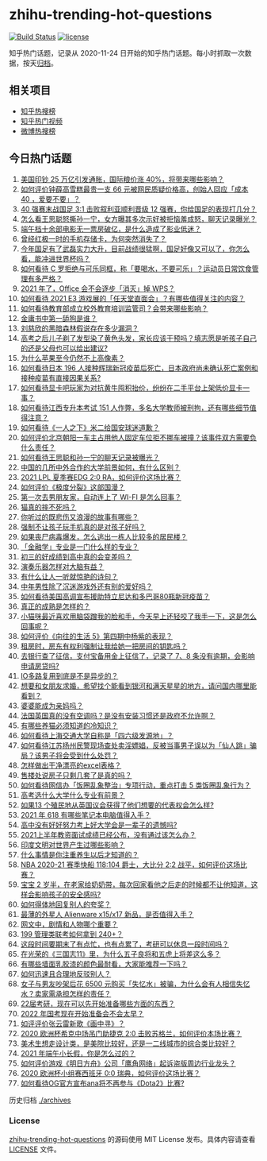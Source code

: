 # zhihu-trending-hot-questions

[![Build Status](https://github.com/justjavac/zhihu-trending-hot-questions/workflows/ci/badge.svg?branch=master)](https://github.com/justjavac/zhihu-trending-hot-questions/actions)
[![license](https://img.shields.io/github/license/justjavac/zhihu-trending-hot-questions)](https://github.com/justjavac/zhihu-trending-hot-questions/blob/master/LICENSE)

知乎热门话题，记录从 2020-11-24 日开始的知乎热门话题。每小时抓取一次数据，按天[归档](./archives)。

## 相关项目

- [知乎热搜榜](https://github.com/justjavac/zhihu-trending-top-search)
- [知乎热门视频](https://github.com/justjavac/zhihu-trending-hot-video)
- [微博热搜榜](https://github.com/justjavac/weibo-trending-hot-search)

## 今日热门话题

<!-- BEGIN -->
<!-- 最后更新时间 Wed Jun 16 2021 05:01:09 GMT+0800 (China Standard Time) -->

1. [美国印钞 25 万亿引发通胀，国际粮价涨 40%，将带来哪些影响？](https://www.zhihu.com/question/464253751)
2. [如何评价钟薛高雪糕最贵一支 66 元被网民质疑价格高，创始人回应「成本 40
   ，爱要不要」？](https://www.zhihu.com/question/465157262)
3. [40 强赛末战国足 3:1 击败叙利亚顺利晋级 12
   强赛，你给国足的表现打几分？](https://www.zhihu.com/question/465257701)
4. [怎么看王思聪怒撕孙一宁，女方曝其多次示好被拒恼羞成怒，聊天记录曝光？](https://www.zhihu.com/question/465193554)
5. [端午档十余部电影无一票房破亿，是什么造成了影业低迷？](https://www.zhihu.com/question/465092815)
6. [曾经红极一时的手机存储卡，为何突然消失了？](https://www.zhihu.com/question/379697777)
7. [今年国足有了武磊实力大升，目前战绩很猛啊，国足好像又可以了，你怎么看，能冲进世界杯吗？](https://www.zhihu.com/question/464598980)
8. [如何看待 C
   罗拒绝与可乐同框，称「要喝水，不要可乐」？运动员日常饮食管理有多严格？](https://www.zhihu.com/question/465112331)
9. [2021 年了，Office 会不会逐步「消灭」掉 WPS？](https://www.zhihu.com/question/460028327)
10. [如何看待 2021 E3
    游戏展的「任天堂直面会」？有哪些值得关注的内容？](https://www.zhihu.com/question/465215405)
11. [如何看待教育部成立校外教育培训监管司？会带来哪些影响？](https://www.zhihu.com/question/465193204)
12. [金庸书中第一舔狗是谁？](https://www.zhihu.com/question/464912057)
13. [刘慈欣的黑暗森林假说存在多少漏洞？](https://www.zhihu.com/question/451440009)
14. [高考之后儿子剃了发型染了黄色头发，家长应该干预吗？填志愿是听孩子自己的还是父母也可以给出建议?](https://www.zhihu.com/question/464569384)
15. [为什么苹果至今仍然不上高像素？](https://www.zhihu.com/question/464657256)
16. [如何看待日本 196
    人接种辉瑞新冠疫苗后死亡，日本政府尚未确认死亡案例和接种疫苗有直接因果关系?](https://www.zhihu.com/question/464426634)
17. [如何看待显卡吧玩家为对抗黄牛囤积抬价，纷纷在二手平台上架低价显卡一事？](https://www.zhihu.com/question/464735756)
18. [如何看待江西专升本考试 151
    人作弊，多名大学教师被刑拘，还有哪些细节值得注意？](https://www.zhihu.com/question/465076235)
19. [如何看待《一人之下》米二给国安球迷道歉？](https://www.zhihu.com/question/465110855)
20. [如何评价北京朝阳一车主占用他人固定车位拒不挪车被撞？该事件双方需要负什么责任？](https://www.zhihu.com/question/465097829)
21. [如何看待王思聪和孙一宁的聊天记录被曝光？](https://www.zhihu.com/question/465160470)
22. [中国的几所中外合作的大学前景如何，有什么区别？](https://www.zhihu.com/question/291415035)
23. [2021 LPL 夏季赛EDG 2:0 RA，如何评价这场比赛？](https://www.zhihu.com/question/464995096)
24. [如何评价《极度分裂》这部国漫？](https://www.zhihu.com/question/28082072)
25. [第一次去男朋友家，自动连上了 WI-FI 是怎么回事？](https://www.zhihu.com/question/464961722)
26. [猫真的摔不死吗？](https://www.zhihu.com/question/19978294)
27. [你听过的既悲伤又浪漫的故事有哪些？](https://www.zhihu.com/question/26437791)
28. [强制不让孩子玩手机真的是对孩子好吗？](https://www.zhihu.com/question/325178193)
29. [如果丧尸病毒爆发，怎么逃出一栋人比较多的居民楼？](https://www.zhihu.com/question/38408371)
30. [「金融学」专业是一门什么样的专业？](https://www.zhihu.com/question/324787450)
31. [初三的好成绩到高中真的会变差吗？](https://www.zhihu.com/question/464672740)
32. [演奏乐器怎样对大脑有益？](https://www.zhihu.com/question/266210634)
33. [有什么让人一听就惊艳的诗句？](https://www.zhihu.com/question/457061535)
34. [中年男性除了沉迷游戏外还有别的爱好吗？](https://www.zhihu.com/question/459226864)
35. [如何看待美国高调宣布援助特立尼达和多巴哥80瓶新冠疫苗？](https://www.zhihu.com/question/465072169)
36. [真正的成熟是怎样的？](https://www.zhihu.com/question/23055853)
37. [小猫咪最近喜欢用脑袋蹭我的脸和手，今天早上还轻咬了我手一下，这是怎么回事呢？](https://www.zhihu.com/question/464003051)
38. [如何评价《向往的生活 5》第四期中杨紫的表现？](https://www.zhihu.com/question/459467558)
39. [租房时，房东有权利强制让我给她一把房间的钥匙吗？](https://www.zhihu.com/question/462612155)
40. [去银行查了征信，支付宝备用金上征信了，记录了 7、8
    条没有逾期，会影响申请房贷吗?](https://www.zhihu.com/question/401757959)
41. [IO多路复用到底是不是异步的？](https://www.zhihu.com/question/59975081)
42. [想要和女朋友求婚，希望找个能看到银河和满天星星的地方，请问国内哪里能看到？](https://www.zhihu.com/question/453392696)
43. [婆婆能成为亲妈吗？](https://www.zhihu.com/question/317585068)
44. [法国英国真的没有空调吗？是没有安装习惯还是政府不允许啊？](https://www.zhihu.com/question/48716799)
45. [有哪些养猫必须知道的冷知识？](https://www.zhihu.com/question/428891310)
46. [如何看待上海交通大学自称是「四六级发源地」？](https://www.zhihu.com/question/464806294)
47. [如何看待江苏扬州民警现场查处卖淫嫖娼，反被当事男子误以为「仙人跳」骗局？该男子将会受到什么处罚？](https://www.zhihu.com/question/464879487)
48. [怎样做出干净漂亮的excel表格？](https://www.zhihu.com/question/21287244)
49. [售楼处说房子只剩几套了是真的吗？](https://www.zhihu.com/question/460961867)
50. [如何看待网信办「饭圈乱象整治」专项行动，重点打击 5
    类饭圈乱象行为？](https://www.zhihu.com/question/465112780)
51. [高考选什么大学什么专业有前景？](https://www.zhihu.com/question/440235164)
52. [如果13 个殖民地从英国议会获得了他们想要的代表权会怎么样?](https://www.zhihu.com/question/463566948)
53. [2021 年 618 有哪些笔记本电脑值得入手？](https://www.zhihu.com/question/457255317)
54. [高中没有好好努力考上好大学会是一辈子的遗憾吗?](https://www.zhihu.com/question/463210788)
55. [2021上半年教资面试成绩已经公布，没有通过该怎么办？](https://www.zhihu.com/question/465072042)
56. [印度文明对世界产生过哪些影响？](https://www.zhihu.com/question/462960421)
57. [什么事情是你注重养生以后才知道的？](https://www.zhihu.com/question/451372641)
58. [NBA 2020-21 赛季快船 118:104 爵士，大比分 2:2
    战平，如何评价这场比赛？](https://www.zhihu.com/question/465077497)
59. [宝宝 2
    岁半，在老家给奶奶带，每次回家看他之后走的时候都不让他知道，这样会影响孩子的安全感吗?](https://www.zhihu.com/question/464606733)
60. [如何得体地回复别人的夸奖？](https://www.zhihu.com/question/23758741)
61. [最薄的外星人 Alienware x15/x17
    新品，是否值得入手？](https://www.zhihu.com/question/462727712)
62. [网文中，剧情和人物哪个重要？](https://www.zhihu.com/question/464564870)
63. [199 管理类联考如何拿到 240+？](https://www.zhihu.com/question/61541247)
64. [这段时间要期末了有点忙，也有点累了，考研可以休息一段时间吗？](https://www.zhihu.com/question/464096874)
65. [在光荣的《三国志11》里，为什么五子良将和五虎上将差这么多？](https://www.zhihu.com/question/329658518)
66. [有哪些墙面乳胶漆的颜色最耐看，大家能推荐一下吗？](https://www.zhihu.com/question/266901539)
67. [如何迅速且合理地反驳别人？](https://www.zhihu.com/question/21995841)
68. [女子与男友吵架后花 6500
    元购买「失忆水」被骗，为什么会有人相信失忆水？卖家需承担怎样的责任？](https://www.zhihu.com/question/465082372)
69. [22届考研，现在可以先开始准备哪些方面的东西？](https://www.zhihu.com/question/364876645)
70. [2022 年国考现在开始准备会不会太早？](https://www.zhihu.com/question/444676802)
71. [如评评价张云雷新歌《画中寻》？](https://www.zhihu.com/question/465107627)
72. [2020 欧洲杯希克中场吊门助捷克 2:0
    击败苏格兰，如何评价本场比赛？](https://www.zhihu.com/question/464977163)
73. [美术生想走设计类，是美院比较好，还是一二线城市的综合类比较好？](https://www.zhihu.com/question/462891421)
74. [2021 年端午小长假，你是怎么过的？](https://www.zhihu.com/question/464547029)
75. [如何评价游戏《明日方舟》公司「鹰角网络」起诉盗版周边行业龙头？](https://www.zhihu.com/question/427884535)
76. [2020 欧洲杯小组赛西班牙 0:0 瑞典，如何评价这场比赛？](https://www.zhihu.com/question/465057552)
77. [如何看待OG官方宣布ana将不再参与《Dota2》比赛?](https://www.zhihu.com/question/465058089)

<!-- END -->

历史归档 [./archives](./archives)

### License

[zhihu-trending-hot-questions](https://github.com/justjavac/zhihu-trending-hot-questions)
的源码使用 MIT License 发布。具体内容请查看 [LICENSE](./LICENSE) 文件。
